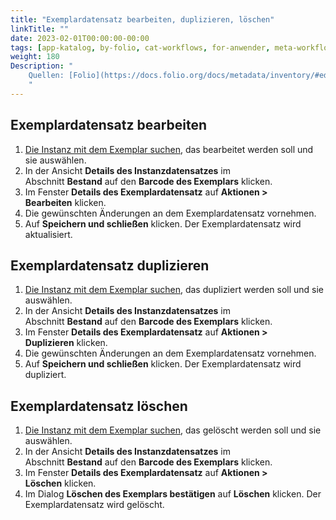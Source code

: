 ```yaml
---
title: "Exemplardatensatz bearbeiten, duplizieren, löschen"
linkTitle: ""
date: 2023-02-01T00:00:00-00:00
tags: [app-katalog, by-folio, cat-workflows, for-anwender, meta-workflow_sammlung]
weight: 180
Description: "
    Quellen: [Folio](https://docs.folio.org/docs/metadata/inventory/#editing-an-item-record) & [GBV](https://info.gbv.de/pages/viewpage.action?pageId=852492515)
    "
---
```


## Exemplardatensatz bearbeiten

1.  [Die Instanz mit dem Exemplar suchen](https://info.gbv.de/display/FOLIOGBVEXTERN/Folio%3A+Datensatz+suchen+im+Katalog), das bearbeitet werden soll und sie auswählen.
2.  In der Ansicht **Details des Instanzdatensatzes** im Abschnitt **Bestand** auf den **Barcode des Exemplars** klicken.
3.  Im Fenster **Details des Exemplardatensatz** auf **Aktionen > Bearbeiten** klicken.
4.  Die gewünschten Änderungen an dem Exemplardatensatz vornehmen.
5.  Auf **Speichern und schließen** klicken. Der Exemplardatensatz wird aktualisiert.

## Exemplardatensatz duplizieren

1.  [Die Instanz mit dem Exemplar suchen](https://info.gbv.de/display/FOLIOGBVEXTERN/Folio%3A+Datensatz+suchen+im+Katalog), das dupliziert werden soll und sie auswählen.
2.  In der Ansicht **Details des Instanzdatensatzes** im Abschnitt **Bestand** auf den **Barcode des Exemplars** klicken.
3.  Im Fenster **Details des Exemplardatensatz** auf **Aktionen > Duplizieren** klicken.
4.  Die gewünschten Änderungen an dem Exemplardatensatz vornehmen.
5.  Auf **Speichern und schließen** klicken. Der Exemplardatensatz wird dupliziert.

## Exemplardatensatz löschen

1.  [Die Instanz mit dem Exemplar suchen](https://info.gbv.de/display/FOLIOGBVEXTERN/Folio%3A+Datensatz+suchen+im+Katalog), das gelöscht werden soll und sie auswählen.
2.  In der Ansicht **Details des Instanzdatensatzes** im Abschnitt **Bestand** auf den **Barcode des Exemplars** klicken.
3.  Im Fenster **Details des Exemplardatensatz** auf **Aktionen > Löschen** klicken.
4.  Im Dialog **Löschen des Exemplars bestätigen** auf **Löschen** klicken. Der Exemplardatensatz wird gelöscht.

